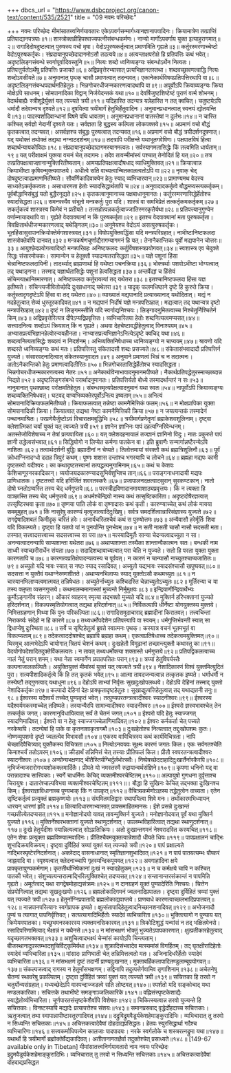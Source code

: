 +++
dbcs_url = "https://www.dsbcproject.org/canon-text/content/535/2521"
title = "09 नवमः परिच्छेदः"

+++
नवमः परिच्छेदः
मीमांसातत्त्वनिर्णयावतारः
एकेऽपवर्गसन्मार्गध्यानज्ञानापवादिनः।
क्रियामात्रेण तत्प्राप्तिं प्रतिपाद्यानपत्रपाः॥१॥
शास्त्रोक्तव्रीहिपश्वाज्यपत्नीसंबन्धकर्मणः।
नान्यो मार्गोऽपवर्गाय युक्त इत्याहुरागमात्॥२॥
रागादिदोषदुष्टत्वात् पुरुषस्य वचो मृषा।
वेदोऽपुरुषकर्तृत्वात् प्रमाणमिति गृह्यते॥३॥
कर्तुरस्मरणाच्चेष्टो वेदोऽपुरुषकर्तृकः।
संप्रदायानुपच्छेदादागमोऽसौ तदत्यये॥४॥
अत्यन्ताक्षपरोक्षे हि प्रतिपत्तिः कथं भवेत्।
अदृष्टलिङ्गसंबन्धे स्वर्गापूर्वादिवस्तुनि॥५॥
नित्यः शब्दो ध्वनिव्यङ्ग्यः संबन्धोऽर्थेन नित्यतः।
प्रतिपत्तुर्यतोऽर्थेषु प्रतिपत्तिः प्रजायते॥६॥
अद्विप्रवृत्तेरभ्यासात् प्रत्यभिज्ञानतस्तथा।
शब्दवच्छ्रावणत्वाद्धि नित्यः शब्दोऽवसीयते॥७॥
अनुमानात् पृथक् चासौ प्रमाणत्वात् तदन्यवत्।
एकानेकार्थविषयप्रतिपत्तिरथापि वा॥८॥
अदृष्टलिङ्गसंबन्धपदार्थमतिहेतुतः।
भिन्नगोचरधीजन्मकारणत्वादथापि वा॥९॥
अपूर्वोऽपि क्रियाव्यङ्ग्यः क्रिया मोक्षेऽपि साधनम्।
सोमपानादिका विद्वान् निर्जयेदन्तकं यथा॥१०॥
देवर्षिजुष्टशिष्टेष्टं पुराणं वर्त्म शोभनम्।
वेदार्थबाह्यैः स्त्रीशूद्रैर्युक्तं यत् त्यज्यते त्रयी॥११॥
यदिहास्ति तदन्यत्र यन्नेहास्ति न तत् क्वचित्।
चतुष्टयेऽपि धर्मादौ तदेवान्यत्र दृश्यते॥१२॥
दूषयित्वा त्रयीमार्गं हेतुभिर्हेतुवादिनः।
अनुमानप्रधानत्वात् स्वनयं द्योतयन्ति ये॥१३॥
पादस्पर्शादिवान्धानां विषमे पथि धावताम्।
अनुमानप्रधानानां पातस्तेषां न दुर्लभः॥१४॥
न चास्ति कश्चित् सर्वज्ञो नेदानीं दृश्यते यतः।
सर्वज्ञता हि बुद्धस्य कल्पिता लोकपक्तये॥१५॥
अप्रमाणं वचो बौद्धं कृतकत्वात् तदन्यवत्।
असर्वज्ञश्च संबुद्धः पुरुषत्वात् तदन्यवत्॥१६॥
अप्रमाणं वचो बौद्धं त्रयीदर्शनदूषणात्।
यद् यथोक्तं तथोक्तं तद्यथा नग्नाटदर्शनम्॥१७॥
तदत्रापि परीक्षन्ते यथाभूतगवेषिणः।
पक्षपातविषं हित्वा शब्दार्थन्यायकोविदाः॥१८॥
संप्रदायानुपच्छेदादागमस्यागमत्वतः।
सर्वस्यागमतासिद्धेः किं तत्त्वमिति धार्यताम्॥१९॥
यत् परीक्षाक्षमं युक्त्या वचनं चेत् तदागमः।
तदेव तावन्मीमांस्यं पश्चात् तेनोदितं हि यत्॥२०॥
तत्र तत्प्रतिपक्षत्वाज्ज्ञानान्मुक्तिरितीष्यताम्।
आमयप्रतिपक्षत्वादौषधाद् व्याधिमुक्तिवत्॥२१॥
क्रियात्वान्न क्रियाभीष्टा कृषिवन्मुक्त्यवाप्तये।
अधीत्वे सति वाच्यत्वान्मितकालत्वतोऽपि वा॥२२॥
नृवाक् चेद् दोषदुष्टत्वादप्रमाणमितीष्यते।
सौवर्णिकादिवाक्येन हेतुः स्याद् व्यभिचारवान्॥२३॥
प्रामाण्यमथ वेदस्य साध्यतेऽकर्तृकत्वतः।
असाधारणता हेतोः स्यादसिद्धार्थतापि च॥२४॥
अनुवादादकर्तृत्वे बौद्धमप्यस्त्यकर्तृकम्।
पूर्वबौद्धाभिसंबुद्धं यतो बुद्धैरनूद्यते॥२५॥
कृतकत्वानुमानाच्च पक्षबाधानुमानतः।
कर्तुरस्मरणासिद्धेर्हेतोश्च स्यादसिद्धता॥२६॥
समन्त्रस्यैव संभूतो मन्त्रकर्तुः पुरा यदि।
शास्त्रं वा समभिप्रेतं तत्कर्तृकमकर्तृकम्॥२७॥
सकर्तृकत्वं शास्त्रस्य किमेवं न प्रतीयते।
तत्सहोत्पन्नकर्तृत्वाज्जातिस्मरकृतैर्यथा॥२८॥
प्रतिपत्त्यानुगुण्येन वर्णाम्नायादथापि वा।
गृह्येते वेदवाक्यानां न किं पुरुषकर्तृता॥२९॥
इतश्च वेदवाक्यानां मता पुरुषकर्तृता।
विवक्षितार्थधीजन्मकारणत्वाद् यथेङ्गितम्॥३०॥
अनुमेयश्च वेदोऽयं असत्पुरुषकर्तृकः।
भूतहिंसासुरापानक्रियोक्तेर्मगशास्त्रवत्॥३१॥
विषोपयुक्तिवद्धिंसा यदि मन्त्रपरिग्रहात्।
नाभीष्टानिष्टफलदा शास्त्रोक्तेर्वापि दानवत्॥३२॥
मन्त्रकर्षणचूर्णाद्यैरागम्यागमनं हि यत्।
तेनानैकान्तिकः पूर्वो मद्यपानेन चोत्तरः॥३३॥
आयुश्छेदप्रयोगत्वादिष्टो मन्त्रपरिग्रहः
अनिष्टफलदः कर्तुर्विषशस्त्रप्रयोगवत्॥३४॥
स्वशास्त्र एव चेदुक्ते सिद्धः संसारमोचकः।
सामान्येन च हेतूक्तौ स्यादन्यतरासिद्धता॥३५॥
यज्ञे पशूनां हिंसा चेन्नानिष्टफलदायिनी।
तादर्थ्याद् ब्राह्मणार्था हि यथेष्टा पचनक्रिया॥३६॥
भोक्त्रर्थाः पशवोऽभीष्टा भोग्यत्वात् तद् यथाङ्गना।
तस्माद् यज्ञार्थतासिद्धेः पशूनां हेत्वसिद्धता॥३७॥
अन्तर्वेद्यां च हिंसेयं संचिन्त्याभ्रान्तिमारणात्।
अनिष्टफलदा कर्तुरायत्यां तद् यथेतरा॥३८॥
इतश्चानिष्टफलदा हिंसा यज्ञ इतीष्यते।
संचिन्त्यजीवितोच्छेदि दुःखाधानाद् यथेतरा॥३९॥
यादृक् फलमधिष्ठाने दृष्टे हि कुरुते क्रिया।
कर्तुस्तादृगदृष्टेऽपि हिंसा वा तद् यथेतरा॥४०॥
व्याख्यातं मद्यपानादि प्रत्याख्यानाद् यथोदितात्।
मद्यं न मदहेतुत्वात् सेव्यं धुस्तूरकादिवत्॥४१॥
न मद्यपानं निर्दोषं यज्ञे मन्त्रपरिग्रहात्।
मद्यत्वात् तद् यथान्यत्र दृष्टो मन्त्रपरिग्रहात्॥४२॥
दृष्टं न लिङ्गमस्तीति यदि स्वर्गाद्यनिश्चयः।
लिङ्गादनुमितत्वाच्च निश्चेतुर्निश्चितेर्न किम्॥४३॥
अद्विप्रवृत्तेरित्यत्र दीपेऽप्यद्विप्रवृत्तितः।
व्यभिचारितया हेतोः शब्दनित्यत्वमप्यसत्॥४४॥
सत्त्वादनित्यः शब्दोऽयं क्रियावत् किं न गृह्यते।
अथवा देहचेष्टावद्धीहेतुत्वाद् विनाश्ययम्॥४५॥
अभ्यासप्रत्यंभिज्ञानहेत्वोरन्वयहीनता।
नाभ्यासप्रत्यभिज्ञानेऽनित्येऽदृष्टे क्वचिद् यथा॥४६॥
शब्दत्वनित्यतासिद्धेः शब्दत्वं न निदर्शनम्।
अभिव्यक्तिनिषेधाच्च ध्वनिव्यङ्ग्यो न चाप्ययम्॥४७॥
श्रावणो यदि शब्दस्ते ध्वनिव्यङ्ग्यः कथं मतः।
प्रतिपत्तिस्तु संकेतादसौ शब्दः प्रसज्यते॥४८॥
संकेतासंभवादादौ प्रतिपत्तिर्न युज्यते।
संसारवदनादित्वात् संकेतस्यानुवादतः॥४९॥
अनुमाने प्रमाणत्वं भिन्नं च न तदात्मनः।
अतोऽनैकान्तिको हेतुः प्रमाणत्वादितीरितः॥५०॥
भिन्नगोचरतासिद्धेर्हेतोश्च स्यादसिद्धता।
भिन्नगोचरधीजन्मकारणत्वस्य नेतरः॥५१॥
अनेकार्थविनाभावादनुमानमपीष्यते।
नैकार्थप्रतिपद्धेतुरस्माच्छाब्दान्न भिद्यते॥५२॥
अदृष्टलिङ्गसंबन्धे परार्थादनुमानतः।
प्रतिपत्तिर्यतो बोध्ये तस्मादर्थान्तरं न सः॥५३॥
नानुमानात् पृथक्छाब्दः परोक्षमतिहेतुतः।
संबन्धस्मृत्यपेक्षत्वादनुमानं यथा स्वतः॥५४॥
नापूर्वोऽपि क्रियाव्यङ्ग्यः शब्दव्यक्तिनिषेधवत्।
घटवद् वाप्यभिव्यक्तेरपूर्वोऽनित्य इष्यताम्॥५५॥
अनित्यं सोमपानादिक्रियाफलमितीष्यते।
क्रियाफलत्वात् तन्नेष्टा कामनैमित्तिकं फलम्॥५६॥
न मोक्षप्रापिका युक्ता सोमपानादिकी क्रिया।
क्रियात्वात् तद्यथा नेष्टा कामनैमित्तिकी क्रिया॥५७॥
न जयत्यन्तकं तस्मादेनं पन्थानमाश्रितः।
परप्रणेयैर्जुष्टोऽयं विचाराक्षमबुद्धिभिः॥५८॥
त्रयीमार्गप्रणेतॄणां ब्रह्मकेशवशूलिनाम्।
दृष्ट्वा क्लेशात्मिकां चर्यां युक्तं यत् त्यज्यते त्रयी॥५९॥
ज्ञानेन ज्ञानिनः पापं दहत्यग्निरिवेन्धनम्।
अतस्तेजोविशेषाच्च न तेषां प्रत्यपायिता॥६०॥
यत् क्लेशदहनायालं तज्ज्ञानं ज्ञानिनो विदुः।
नातः प्रकुरुते पापं ज्ञानी तद्धेत्वसंभवात्॥६१॥
सिद्धियोगो न लिप्येत कर्मणा पातकेन वा।
इति ब्रुवाणैः सन्मार्गान्नष्टैरन्येऽपि नाशिताः॥६२॥
तत्वार्थदर्शनी बुद्धिः ब्रह्मादीनां न चेष्यते।
तिलोत्तमायां संरक्तौ कथं ब्रह्मत्रिशूलिनौ॥६३॥
पूर्वं क्रोधाग्निनादग्धो ददाह त्रिपुरं कथम्।
पूष्णः शशास दन्तांश्च भगस्यापि च लोचने॥६४॥
ब्रह्महा मद्यपः कामी दृष्टतत्त्वो यदीश्वरः।
का कथादृष्टतत्त्वानां तत्पद्धत्यनुगामिनाम्॥६५॥
कथं च केशवः केशिचाणूरनरकादिकान्।
व्ययोजयदकारुण्यादसुभिर्वशुभिश्च तान्॥६६॥
पराङ्गनाधनादायी मद्यपः प्राणिधातकः।
दृष्टतत्त्वो यदि हरिर्जितं शवरतस्करैः॥६७॥
प्रजापालनदक्षत्वादसुरान् सुरकण्टकान्।
नातो दोषो घ्नतोऽप्यस्ति तस्य चेद् धर्मगुप्तये॥६८॥
परस्त्रीद्रविणादानमायाशाठ्यप्रवृत्तयः।
किं न त्यक्ता हि वाञ्छास्ति तस्य चेद् धर्मगुप्तये॥६९॥
अधर्मश्चेन्द्रियो नास्य कथं तत्सृष्टिकारिता।
अदृष्टदोषैरज्ञत्वात् तत्सृष्टिरथवा कृता॥७०॥
तृष्णया पाति लोकं वा तृष्णादासः कथं कृती।
कारुण्याच्चेत् कथं लोकं मायया सममूमुहत्॥७१॥
किं नासुरेषु कारुण्यं मृत्युजात्यादिदुःखिषु।
सर्वत्र समदर्शित्वान्नारिसंज्ञास्य युज्यते॥७२॥
रागद्वेषादिशबलं किमीदृक् चरितं हरेः।
अनार्यचरितश्चैवं कथं स पुरुषोत्तमः॥७३॥
अन्यैवासौ हरेर्मूर्तिः शिवा यदि विकल्प्यते।
दृष्ट्वा हि यतयो यां न पुनर्यान्ति पुनर्भवम्॥७४॥
न सती नासती चासौ नासौ सदसती मता।
तस्मात् सत्त्वादसत्त्वाच्च सदसत्त्वाच्च सा परा॥७५॥
मत्स्यादिमूर्तैः सान्या चेदन्यत्वादच्युता न सा।
अनन्यत्वादनन्यापि साप्यशान्ता यथेतरा॥७६॥
अथाप्यशान्ता तस्यैका शान्तान्यैकात्मनः सतः।
बन्धकी नाम साध्वी स्याच्छरीरार्धेन संयता॥७७॥
सदादिशब्दावाच्यत्वात् परा चेति न युज्यते।
सतो हि परता युक्ता युक्ता कारणतापि च॥७८॥
कारणत्वप्रतिक्षेपादन्यत्वस्य च पूर्ववत्।
न कारणं न चान्यासौ नाच्युतश्चाप्यजातितः॥७९॥
अच्युतो यदि भावः स्यात् स नष्टः स्याद् रसादिवत्।
अच्युतो यद्यभावः स्यादसंश्चासौ खपुष्पवत्॥८०॥
सदसत्ता न युक्तैवं यथाग्नेरुष्णशीतते।
अथाप्यनभिलाप्यः स्याद् युक्तोऽसौ कथमच्युतः॥८१॥
न चास्यानभिलाप्यत्वमात्मवत् तन्निषेधतः।
अच्युतेर्नाच्युतः कश्चिदस्ति चेन्नाच्युतोऽच्युतः॥८२॥
मूर्तिरन्या च या तस्य क्लृप्ता व्यसनगुप्तये।
कथमालम्बमानास्तां मुच्यन्ते निर्मुमुक्षवः॥८३॥
इन्द्रियाणीन्द्रियार्थेभ्यः कूर्मोऽङ्गानीव संहरन्।
ओंकारं व्याहरन् स्मृत्या तद्भक्तो मुच्यते यदि॥८४॥
मुक्तिर्न हरिभक्तानां युज्यते हरिदर्शनात्।
विकल्पस्मृतियोगत्वात् तद्यथा हरिदर्शनात्॥८५॥
निर्विकल्पापि धीर्नेष्टा योगयुक्तस्य मुक्तये।
निमित्तग्रहणान् मिथ्या किं पुनः परिकल्पिता॥८६॥
रागादिसमुदाचाराद् ब्रह्मादीनां किरातवत्।
तत्त्वचिन्तां निराकर्ष्यः संदेहो न हि कारणे॥८७॥
तथ्यधर्मोपदेशेन प्रतिपत्त्यापि वा स्वयम्।
धर्मगुप्तिर्भवन्ती स्यात् सा द्विधाप्येषु दुःस्थिता॥८८॥
सर्वे च सृष्टिहेतुत्वं ब्रुवते स्वात्मनः पृथक्।
कस्यात्र वचनं भूतमभूतं वा विकल्प्यताम्॥८९॥
तदेकत्वाददोषश्चेद् ब्रह्मापि ब्रह्महा कथम्।
एकत्वप्रतिषेधाच्च तदेकत्वमयुक्तिमत्॥९०॥ थिस्मुच्
आत्मभेदेऽपि चायोगात् त्रितयं चेशनं कथम्।
दुःखहेतौ विमूढानां तच्छान्त्युक्तौ कथास्तु का॥९१॥
वेदयोगोपदेशादितदुक्तेर्विकलत्वतः।
न तावत् तथ्यधर्मोक्त्या शक्तास्ते धर्मगुप्तये॥९२॥
प्रतिपद्विकलत्वाच्च नालं नेतुं परान् शमम्।
यथा नेता स्वमार्गेण प्रपातपतितः परान्॥९३॥
त्रय्यां हेतुविपर्यस्तैः कल्पनाजालकल्पितैः।
अयुक्तियुक्तं मीमांस्यं युक्तं यत् त्यज्यते त्रयी॥९४॥
नेशादिकारणं विश्वं युक्तमित्युदितं पुरा।
सत्यपीशादिकर्तृत्वे किं हि तत् कृतकं भवेत्॥९५॥
आत्मा तावदजन्यत्वान्न तत्कृतक इष्यते।
धर्माधर्मौ न तस्येष्टौ तद्गुणत्वाद् यथाधुना॥९६॥
देहोऽपि ताभ्यां निर्वृत्तः सुखदुःखोपलब्धये।
देहोऽपि देहिनां तस्माद् युक्तो नेशादिकर्तृकः॥९७॥
कल्पादो देहिनां देहः प्राक्कृतादृष्टहेतुतः।
सुखाद्युत्पत्तिहेतुत्वात् तद् यथाद्यतनी तनुः॥९८॥
ईश्वरस्य यदैश्वर्यं तच्चेत् पुण्यकृतं भवेत्।
तत्पुण्यपरतन्त्रत्वादीश्वरः स्यादनीश्वरः॥९९॥
ईश्वरस्य यदैश्वर्यमकस्माच्चेत् तदिष्यते।
तस्यान्यैरपि सामान्यादीश्वरः स्यादनीश्वरः॥१००॥
ईश्वरो ज्ञस्वभावश्चेत् तेन तत्कर्तृकं जगत्।
कारणानुविधायित्वात् सर्वं ते चेतनं जगत्॥१०१॥
ईश्वरो यदि हेतुः स्याज्जगत् स्यादणिमादिवत्।
ईश्वरो वा न हेतुः स्याज्जगच्चेन्नाणिमादिवत्॥१०२॥
ईश्वरः कर्मकर्ता चेत् पच्यते नरकेष्वपि।
तदन्येषां हि पाके वा कृतनाशाकृतागमौ॥१०३॥
दुःखहेतोश्च नित्यत्वात् तद्दुःखोपशमः कुतः।
नोष्णव्युपशमो दृष्टो ज्वलत्येव विभावसौ॥१०४॥
एकस्य वाविचित्रस्य कथं कार्यविचित्रता।
नापि चेच्छादिवैचित्र्याद् युक्तैकस्य विचित्रता॥१०५॥
नित्योऽनवयवः सूक्ष्मः कारणं जगतः किल।
एकः सर्वगतश्चेति किमाश्चर्यं ततोऽपरम्॥१०६॥
क्रीडार्थं तन्निमित्तं चेत् तस्याः प्रीतिफलं किल।
प्रीतौ स्वपरतन्त्रत्वादीश्वरः स्यादनीश्वरः॥१०७॥
अन्योन्यभक्षणाद् भीतैस्तिर्यग्भिर्दुर्लभोत्सवैः।
निष्पेषच्छेददाहादिदुःखार्तैर्नारकैरपि॥१०८॥
नृभिर्जन्मजरारोगभयशोकक्लमार्दितैः।
प्रीयते यो नमस्तस्मै रुद्रायान्वर्थसंज्ञिने॥१०९॥
कृपणा धनिनो यद् वा परान्नादाश्च सात्त्विकाः।
स्वर्गे चाधर्मिणः केचिद् व्यक्तमीश्वरचेष्टितम्॥११०॥
अल्पायुषो गुणधना दुर्वृत्ताश्च चिरायुषः।
दातारंश्चाल्पविभवा व्यक्तमीश्वरचेष्टितम्॥१११॥।
बौद्धा हि सुखिनः केचित् तद्भक्ता दुःखिनश्च किम्।
ईश्वराज्ञाविधानाच्च पुण्यभाक् किं न पापकृत्॥११२॥
वैचित्र्यकर्मणोऽज्ञस्य तद्धेतुत्वेन वाच्यता।
एतेन सृष्टिकर्तृत्वं प्रत्युक्तं ब्रह्मकृष्णयोः॥११३॥
संयमितमतिद्वारः स्थापयित्वा शिवे मनः।
तथोंकारमभिध्यायन् धारयन् धारणां हृदि॥११४॥
क्षित्यादिधारणाभ्यासात् प्राक्समाहितमानसः।
ईशे प्रसन्ने दुःखान्तं गच्छतीत्येतदप्यसत्॥११५॥
मनोज्ञानोदयो यावत् तावन्मुक्तिर्न युज्यते।
मनोज्ञानोदयात् पूर्वं यथा मुक्तिर्न युज्यते॥११६॥
मुक्तिर्नेश्वरभक्तानां युज्यते स्थाणुदर्शनात्।
उपलम्भविहारित्वात् तद्यथा स्थाणुदर्शनात्॥११७॥
दुःखे हेतुर्यदीशः स्यान्नित्यत्वात् सोऽप्रतिक्रियः।
अतो दुःखान्तगमनं नेश्वरादस्ति कस्यचित्॥११८॥
एतेन शेषाः प्रत्युक्ता ब्रह्मविष्ण्वात्मवादिनः।
प्रीतिश्चैवमयुक्तत्वान्नेशादौ धीयते धियः॥११९॥
पापप्रक्षालनं चाद्भिः शुभादिक्रयविक्रयम्।
दृष्ट्वा दुर्विहितं त्रय्यां युक्तं यत् त्यज्यते त्रयी॥१२०॥
पापं प्रक्षाल्यते नाद्भिरस्पृष्टेरनिदर्शनात्।
अक्लेदाद् वासनाधानात् स्मृतिज्ञानशुभादिवत्॥१२१॥
न पापं पातयत्यम्भः पौष्करं जाह्नवादि वा।
स्पृश्यत्वात् क्लेदनाच्चापि गृहस्यन्दिकपूयवत्॥१२२॥
अवगाहादिना क्षये प्राक्कृतापुण्यकर्मणाम्।
कृततीर्थाभिषेकानां दुःखं न स्यादहेतुकम्॥१२३॥
न च कर्मक्षये चापि न कश्चित् पातकी भवेत्।
संशुच्यत्यन्तरात्माद्भिरित्युक्तिश्चेत् तदप्यसत्॥१२४॥
सन्तानान्तरसंक्रान्तं न पापमिति गृह्यते।
अमूर्तत्वाद् यथा रागद्वेषमोहाद्यसंक्रमः॥१२५॥
न दानग्रहणं युक्तं पुण्यादेरिति निश्चयः।
चित्तेन संप्रयोगित्वात् तद्यथा सुखदुःखयोः॥१२६॥
ब्रह्मलोकादिगमनं ज्वलनादिप्रपाततः।
दृष्ट्वा दुर्विहितं त्रय्यां युक्तं यत् त्यज्यते त्रयी॥१२७॥
हेतुर्नाग्निप्रपातादि ब्रह्मलोकाद्यवाप्तये।
प्राणबाधे कारणत्वाच्छलभादिप्रपातवत्॥१२८॥
नान्नपानपरित्यागः स्वर्गप्रापक इष्यते।
क्षुत्संतापादिहेतुत्वादनिच्छानशनादिवत्॥१२९॥
अभोजनादौ पुण्यं च त्यागात् पापनिर्वृत्तिवत्।
सत्यत्यागादिभिर्हेतोः स्यादेवं व्यभिचारिता॥१३०॥
भुक्तित्यागो न पुण्याय यत् क्रियेयमपातका।
यच्छुभमनस्कारस्य त्यक्तमनसिकारवत्॥१३१॥
त्रिकोटिशुद्धं यन्मांसं न तद् भक्षितमेनसे।
रसादिपरिणामित्वाद् भैक्षान्नं न यथैनसे॥१३२॥
न मांसभक्षणं भोक्तुं भुज्यतेऽपापकारणात्।
क्षुत्प्रतीकारहेतुत्वाद् यदृच्छागतभक्तवत्॥१३३॥
अशुचित्वादभक्ष्यं चेन्मांसं कायोऽपि चिन्त्यताम्।
बीजस्थानादुपस्तम्भादशुचिर्विट्कृमिर्यथा॥१३४॥
शुक्रादिसंभवादेव मत्स्यमांसं विगर्हितम्।
तद् घृतक्षीरादिहेतोः स्यादेवं व्यभिचारिता॥१३५॥
मांसादः प्राणिघाती चेत् तन्निमित्तत्वतो मतः।
अजिनादिधरैर्हेतोः स्यादेवं व्यभिचारिता॥१३६॥
न मांसभक्षणं दुष्टं तदार्नी प्राण्यदुःखनात्।
मुक्ताबर्हिकलापादितण्डुलाम्बूपयोगवत्॥१३७॥
संकल्पजत्वाद् रागस्य न हेतुर्मांसभक्षणम्।
तद्विनापि तदुत्पत्तेर्गवामिव तृणाशिनाम्॥१३८॥
अचेतनेषु चैतन्यं स्थावरेषु प्रकल्पितम्।
दृष्ट्वा दुर्विहितं त्रय्यां युक्तं यत् त्यज्यते त्रयी॥१३९॥
सचित्तका हि तरवो न चतुर्योन्यसंग्रहात्।
मध्यच्छेदेऽपि वास्पन्दाज्जडत्वे सति लोष्टवत्॥१४०॥
स्पर्शतो यदि सङ्कोचाद् यथा मण्डलकारिका।
सचित्तके तथाभीष्टे समङ्गाञ्जलिकारिके॥१४१॥
वह्निसंस्पृष्टकेशाद्यैः स्याद्धेतोर्व्यभिचारिता।
चूर्णपारतसंसृष्टकेशैर्वापि विशेषतः॥१४२॥
चिकित्स्यत्वान्न तरवो युज्यन्ते हि सचित्तकाः।
विनष्टस्यापि मद्यादेः प्रत्यापत्तेश्च संशयः॥१४३॥
समानप्रसवाद् वृद्धेर्दोहदाच्च सचित्तकाः।
ऋतुजत्वात् तथा स्वापान्नापीष्टास्तुरगादिवत्॥१४४॥
दद्रुविद्रुमवैडूर्यकेशहेमाङ्कुरादिभिः।
व्यभिचारात् तु तरवो न सिध्यन्ति सचित्तकाः॥१४५॥
अचित्तकत्वादेवैषां दोहदाद्यप्रसिद्धतः।
हेतवः स्युरसिद्धार्था गदैश्च व्यभिचारिणः॥१४६॥
सत्त्वकर्माधिपत्येन कालजाः पादपादयः।
नरके स्वर्गलोके च शस्त्ररत्नद्रुमा यथा॥१४७॥
यथार्थो हि त्रयीमार्गो ब्रह्मोक्तेर्वैद्यकादिवत्।
अतीतानागतज्ञैर्वा तदुक्तेश्चेत् प्रसाध्यते॥१४८॥
[149-67 available only in Tibetan]
मीमांसातत्त्वनिर्णयावतारो नाम नवमः परिच्छेदः
इद्रुमवैडूर्यकेशहेमाङ्कुरादिभिः।
व्यभिचारात् तु तरवो न सिध्यन्ति सचित्तकाः॥१४५॥
अचित्तकत्वादेवैषां दोहदाद्यप्रसिद्धत
